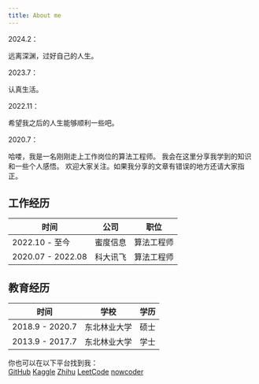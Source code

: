 ```yaml
---
title: About me
---
```




2024.2：

远离深渊，过好自己的人生。



2023.7：

认真生活。



2022.11： 

希望我之后的人生能够顺利一些吧。



2020.7：

哈喽，我是一名刚刚走上工作岗位的算法工程师。
我会在这里分享我学到的知识和一些个人感悟。
欢迎大家关注。如果我分享的文章有错误的地方还请大家指正。  



## 工作经历

| 时间              | 公司     | 职位       |
| ----------------- | -------- | ---------- |
| 2022.10 - 至今    | 蜜度信息 | 算法工程师 |
| 2020.07 - 2022.08 | 科大讯飞 | 算法工程师 |



## 教育经历

| 时间            | 学校         | 学历 |
| --------------- | ------------ | ---- |
| 2018.9 - 2020.7 | 东北林业大学 | 硕士 |
| 2013.9 - 2017.7 | 东北林业大学 | 学士 |




你也可以在以下平台找到我：  
[GitHub](https://github.com/sh1y111)
[Kaggle](https://www.kaggle.com/moriarty12138)
[Zhihu](https://www.zhihu.com/people/moriarty12138/activities)
[LeetCode](https://leetcode.com/moriarty12138/)
[nowcoder](https://www.nowcoder.com/profile/675170806)
